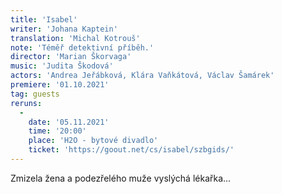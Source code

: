 ```yaml
---
title: 'Isabel'
writer: 'Johana Kaptein'
translation: 'Michal Kotrouš'
note: 'Téměř detektivní příběh.'
director: 'Marian Škorvaga'
music: 'Judita Škodová'
actors: 'Andrea Jeřábková, Klára Vaňkátová, Václav Šamárek'
premiere: '01.10.2021'
tag: guests
reruns:
  -
    date: '05.11.2021'
    time: '20:00'
    place: 'H2O - bytové divadlo'
    ticket: 'https://goout.net/cs/isabel/szbgids/'
---
```

Zmizela žena a podezřelého muže vyslýchá lékařka...
